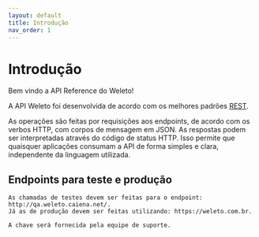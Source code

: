 ```yaml
---
layout: default
title: Introdução
nav_order: 1
---
```


# Introdução
Bem vindo a API Reference do Weleto!

A API Weleto foi desenvolvida de acordo com os melhores padrões [REST](https://en.wikipedia.org/wiki/Representational_state_transfer).

As operações são feitas por requisições aos endpoints, de acordo com os verbos HTTP, com corpos de mensagem em JSON. As respostas podem ser interpretadas através do código de status HTTP. Isso permite que quaisquer aplicações consumam a API de forma simples e clara, independente da linguagem utilizada.

## Endpoints para teste e produção
```
As chamadas de testes devem ser feitas para o endpoint: http://qa.weleto.caiena.net/.
Já as de produção devem ser feitas utilizando: https://weleto.com.br.

A chave será fornecida pela equipe de suporte.
```
